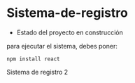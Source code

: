 <h1> Sistema-de-registro </h1> 

- Estado del proyecto en construcción

para ejecutar el sistema, debes poner:

``` npm install react ```

Sistema de registro 2
